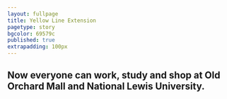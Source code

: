 ```yaml
---
layout: fullpage
title: Yellow Line Extension
pagetype: story
bgcolor: 69579c
published: true
extrapadding: 100px
---
```


## Now everyone can work, study and shop at **Old Orchard Mall** and **National Lewis University**.